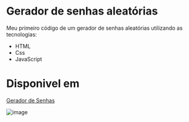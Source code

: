 # Gerador de senhas aleatórias
Meu primeiro código de um gerador de senhas aleatórias utilizando as tecnologias:
- HTML
- Css
- JavaScript
# Disponivel em 

<a href="https://Arthur129.github.io/GeradorDeSenhas/">Gerador de Senhas</a>

![image](https://user-images.githubusercontent.com/91790638/170730415-c03593d8-4c3d-45d8-a3ab-f53027af87a5.png)
